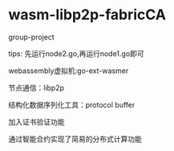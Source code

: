 # wasm-libp2p-fabricCA
group-project

tips:
先运行node2.go,再运行node1.go即可

webassembly虚拟机:go-ext-wasmer

节点通信：libp2p

结构化数据序列化工具：protocol buffer

加入证书验证功能

通过智能合约实现了简易的分布式计算功能
